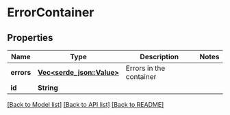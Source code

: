 # ErrorContainer

## Properties

Name | Type | Description | Notes
------------ | ------------- | ------------- | -------------
**errors** | [**Vec<serde_json::Value>**](serde_json::Value.md) | Errors in the container | 
**id** | **String** |  | 

[[Back to Model list]](../README.md#documentation-for-models) [[Back to API list]](../README.md#documentation-for-api-endpoints) [[Back to README]](../README.md)


